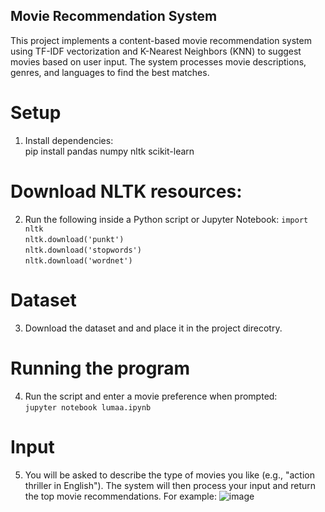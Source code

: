 ## Movie Recommendation System
This project implements a content-based movie recommendation system using TF-IDF vectorization and K-Nearest Neighbors (KNN) to suggest movies based on user input. The system processes movie descriptions, genres, and languages to find the best matches.

# Setup
1. Install dependencies:  
pip install pandas numpy nltk scikit-learn

# Download NLTK resources:
2. Run the following inside a Python script or Jupyter Notebook:
`import nltk`  
`nltk.download('punkt')`  
`nltk.download('stopwords')`  
`nltk.download('wordnet')`  

# Dataset
3. Download the dataset and and place it in the project direcotry.

# Running the program
4. Run the script and enter a movie preference when prompted:  
   `jupyter notebook lumaa.ipynb`

# Input
5. You will be asked to describe the type of movies you like (e.g., "action thriller in English"). The system will then process your input and return the top movie recommendations.
For example: 
![image](https://github.com/user-attachments/assets/c515b00a-02cd-42ca-8b9e-f788b1f0d459)







